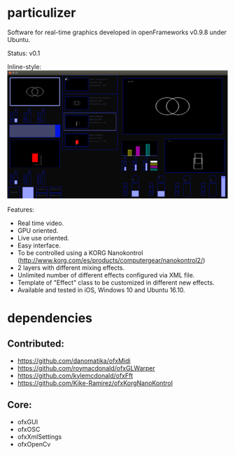 # particulizer
Software for real-time graphics developed in openFrameworks v0.9.8 under Ubuntu.

Status: v0.1

Inline-style: 
![alt text](https://github.com/Kike-Ramirez/particulizer/blob/master/bin/data/images/particulizerScreenshot.png "particulizer v0.1 Screenshot")


Features:
- Real time video.
- GPU oriented.
- Live use oriented.
- Easy interface.
- To be controlled using a KORG Nanokontrol (http://www.korg.com/es/products/computergear/nanokontrol2/)
- 2 layers with different mixing effects.
- Unlimited number of different effects configured via XML file.
- Template of "Effect" class to be customized in different new effects.
- Available and tested in iOS, Windows 10 and Ubuntu 16.10.


# dependencies

## Contributed:
* https://github.com/danomatika/ofxMidi
* https://github.com/roymacdonald/ofxGLWarper
* https://github.com/kylemcdonald/ofxFft
* https://github.com/Kike-Ramirez/ofxKorgNanoKontrol

## Core:
* ofxGUI
* ofxOSC
* ofxXmlSettings
* ofxOpenCv
